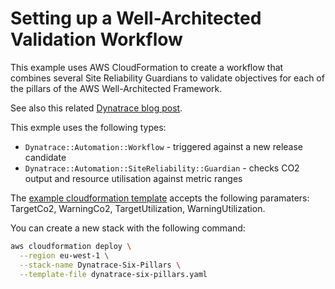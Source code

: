 # Setting up a Well-Architected Validation Workflow

This example uses AWS CloudFormation to create a workflow that combines several
Site Reliability Guardians to validate objectives for each of the pillars of
the AWS Well-Architected Framework.

See also this related [Dynatrace blog post](https://www.dynatrace.com/news/blog/implementing-aws-well-architected-pillars/).

This exmple uses the following types:

* `Dynatrace::Automation::Workflow` - triggered against a new release candidate 
* `Dynatrace::Automation::SiteReliability::Guardian` - checks CO2 output and resource utilisation against metric ranges

The [example cloudformation template](./dynatrace-six-pillars.yaml) accepts the following paramaters: TargetCo2, WarningCo2, TargetUtilization, WarningUtilization.

You can create a new stack with the following command:

```bash
aws cloudformation deploy \
  --region eu-west-1 \
  --stack-name Dynatrace-Six-Pillars \
  --template-file dynatrace-six-pillars.yaml
```
